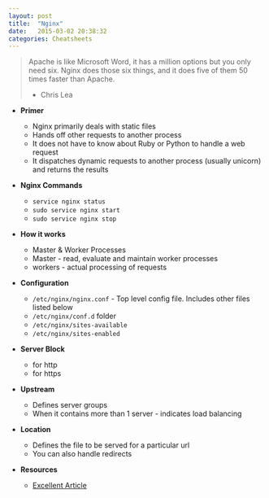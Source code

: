 ```yaml
---
layout: post
title:  "Nginx"
date:   2015-03-02 20:38:32
categories: Cheatsheets
---
```

> Apache is like Microsoft Word, it has a million options but you only need six. Nginx does those six things, and it does five of them 50 times faster than Apache.
> - Chris Lea

* __Primer__
  * Nginx primarily deals with static files
  * Hands off other requests to another process
  * It does not have to know about Ruby or Python to handle a web request
  * It dispatches dynamic requests to another process (usually unicorn) and returns the results

* __Nginx Commands__
  * `service nginx status`
  * `sudo service nginx start`
  * `sudo service nginx stop`

* __How it works__
  * Master & Worker Processes
  * Master - read, evaluate and maintain worker processes
  * workers - actual processing of requests

* __Configuration__
  * `/etc/nginx/nginx.conf` - Top level config file. Includes other files listed below
  * `/etc/nginx/conf.d` folder
  * `/etc/nginx/sites-available`
  * `/etc/nginx/sites-enabled`

* __Server Block__
  * for http 
  * for https

* __Upstream__
  * Defines server groups
  * When it contains more than 1 server - indicates load balancing

* __Location__
  * Defines the file to be served for a particular url
  * You can also handle redirects

* __Resources__
  * [Excellent Article](https://serversforhackers.com/getting-started-with-nginx)
